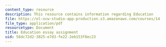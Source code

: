 ```yaml
---
content_type: resource
description: This resource contains information regarding Education
file: https://ol-ocw-studio-app-production.s3.amazonaws.com/courses/14-73-the-challenge-of-world-poverty-spring-2011/56dc72d23825e7d3fe222eb153f8ec23_MIT14_73S11_education.pdf
file_type: application/pdf
resourcetype: Document
title: Education essay assignment
uid: 56dc72d2-3825-e7d3-fe22-2eb153f8ec23
---
```

